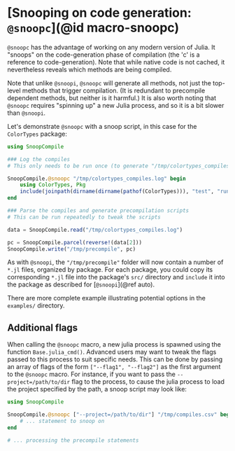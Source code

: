 # [Snooping on code generation: `@snoopc`](@id macro-snoopc)

`@snoopc` has the advantage of working on any modern version of Julia.
It "snoops" on the code-generation phase of compilation (the 'c' is a reference to
code-generation).
Note that while native code is not cached, it nevertheless reveals
which methods are being compiled.

Note that unlike `@snoopi`, `@snoopc` will generate all methods, not just the top-level
methods that trigger compilation.
(It is redundant to precompile dependent methods, but neither is it harmful.)
It is also worth noting that `@snoopc` requires "spinning up" a new Julia process,
and so it is a bit slower than `@snoopi`.

Let's demonstrate `@snoopc` with a snoop script, in this case for the `ColorTypes` package:

```julia
using SnoopCompile

### Log the compiles
# This only needs to be run once (to generate "/tmp/colortypes_compiles.log")

SnoopCompile.@snoopc "/tmp/colortypes_compiles.log" begin
    using ColorTypes, Pkg
    include(joinpath(dirname(dirname(pathof(ColorTypes))), "test", "runtests.jl"))
end

### Parse the compiles and generate precompilation scripts
# This can be run repeatedly to tweak the scripts

data = SnoopCompile.read("/tmp/colortypes_compiles.log")

pc = SnoopCompile.parcel(reverse!(data[2]))
SnoopCompile.write("/tmp/precompile", pc)
```

As with `@snoopi`, the `"/tmp/precompile"` folder will now contain a number of `*.jl` files,
organized by package.
For each package, you could copy its corresponding `*.jl` file into the package's `src/` directory
and `include` it into the package as described for [`@snoopi`](@ref auto).

There are more complete example illustrating potential options in the `examples/` directory.

## Additional flags

When calling the `@snoopc` macro, a new julia process is spawned using the function `Base.julia_cmd()`.
Advanced users may want to tweak the flags passed to this process to suit specific needs.
This can be done by passing an array of flags of the form `["--flag1", "--flag2"]` as the first argument to the `@snoopc` macro.
For instance, if you want to pass the `--project=/path/to/dir` flag to the process, to cause the julia process to load the project specified by the path, a snoop script may look like:
```julia
using SnoopCompile

SnoopCompile.@snoopc ["--project=/path/to/dir"] "/tmp/compiles.csv" begin
    # ... statement to snoop on
end

# ... processing the precompile statements
```

